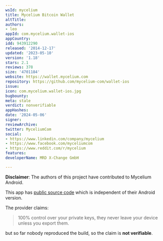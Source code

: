 ```yaml
---
wsId: mycelium
title: Mycelium Bitcoin Wallet
altTitle: 
authors:
- leo
appId: com.mycelium.wallet-ios
appCountry: 
idd: 943912290
released: '2014-12-17'
updated: '2023-05-10'
version: '1.18'
stars: 2.1
reviews: 378
size: '4701184'
website: https://wallet.mycelium.com
repository: https://github.com/mycelium-com/wallet-ios
issue: 
icon: com.mycelium.wallet-ios.jpg
bugbounty: 
meta: stale
verdict: nonverifiable
appHashes: 
date: '2024-05-06'
signer: 
reviewArchive: 
twitter: MyceliumCom
social:
- https://www.linkedin.com/company/mycelium
- https://www.facebook.com/myceliumcom
- https://www.reddit.com/r/mycelium
features: 
developerName: MRD X-Change GmbH

---
```


**Disclaimer**: The authors of this project have contributed to Mycelium Android.

This app has [public source code](https://github.com/mycelium-com/wallet-ios)
which is independent of their Android version.

The provider claims:

> 100% control over your private keys, they never leave your device unless you
  export them.

but so far nobody reproduced the build, so the claim is **not verifiable**.
